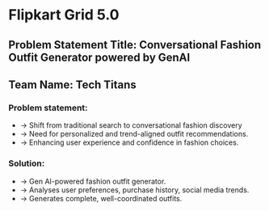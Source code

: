 # Flipkart Grid 5.0

## Problem Statement Title:  Conversational Fashion Outfit Generator powered by GenAI
## Team Name: Tech Titans

### Problem statement:
- -> Shift from traditional search to conversational fashion discovery
- -> Need for personalized and trend-aligned outfit recommendations.
- -> Enhancing user experience and confidence in fashion choices.

### Solution:
- -> Gen AI-powered fashion outfit generator.
- -> Analyses user preferences, purchase history, social media trends.
- -> Generates complete, well-coordinated outfits.